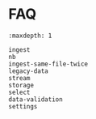 # FAQ

```{toctree}
:maxdepth: 1

ingest
nb
ingest-same-file-twice
legacy-data
stream
storage
select
data-validation
settings
```
